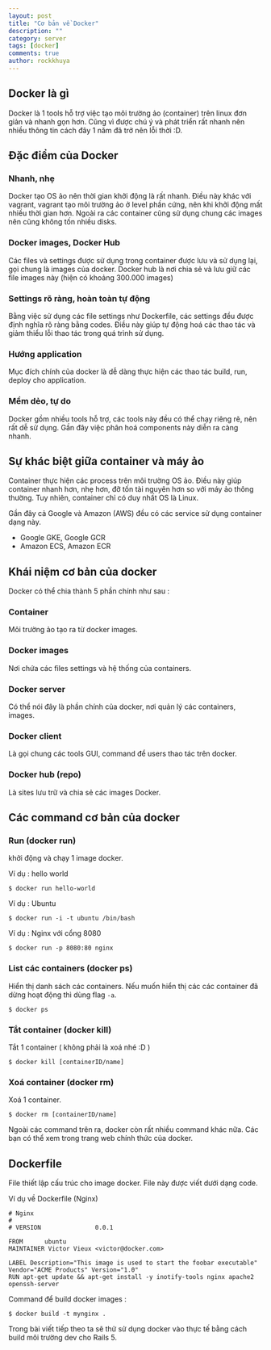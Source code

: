 ```yaml
---
layout: post
title: "Cơ bản về Docker"
description: ""
category: server
tags: [docker]
comments: true
author: rockkhuya
---
```


## Docker là gì

Docker là 1 tools hỗ trợ việc tạo môi trường ảo (container) trên linux đơn giản và nhanh gọn hơn. Cũng vì được chú ý và phát triển rất nhanh nên nhiều thông tin cách đây 1 năm đã trở nên lỗi thời :D. 

<!-- more -->

## Đặc điểm của Docker

### Nhanh, nhẹ

Docker tạo OS ảo nên thời gian khởi động là rất nhanh. Điều này khác với vagrant, vagrant tạo môi trường ảo ở level phần cứng, nên khi khởi động mất nhiều thời gian hơn. Ngoài ra các container cũng sử dụng chung các images nên cũng không tốn nhiều disks. 

### Docker images, Docker Hub

Các files và settings được sử dụng trong container được  lưu và sử dụng lại, gọi chung là images của docker. Docker hub là nơi chia sẻ và lưu giữ các file images này (hiện có khoảng 300.000 images)

### Settings rõ ràng, hoàn toàn tự động

Bằng việc sử dụng các file settings như Dockerfile, các settings đều được định nghĩa rõ ràng bằng codes. Điều này giúp tự động hoá các thao tác và giảm thiểu lỗi thao tác trong quá trình sử dụng. 

### Hướng application

Mục đích chính của docker là dễ dàng thực hiện các thao tác build, run, deploy cho application. 

### Mềm dẻo, tự do

Docker gồm nhiều tools hỗ trợ, các tools này đều có thể chạy riêng rẽ, nên rất dễ sử dụng. Gần đây việc phân hoá components này diễn ra càng nhanh. 

## Sự khác biệt giữa container và máy ảo

Container thực hiện các process trên môi trường OS ảo. Điều này giúp container nhanh hơn, nhẹ hơn, đỡ tốn tài nguyên hơn so với máy ảo thông thường. Tuy nhiên, container chỉ có duy nhất OS là Linux. 

Gần đây cả Google và Amazon (AWS) đều có các service sử dụng container dạng này. 
* Google GKE, Google GCR
* Amazon ECS, Amazon ECR 

## Khái niệm cơ bản của docker

Docker có thể chia thành 5 phần chính như sau : 

### Container
Môi trường ảo tạo ra từ docker images.

### Docker images
Nơi chứa các files settings và hệ thống của containers.

### Docker server
Có thể nói đây là phần chính của docker, nơi quản lý các containers, images. 

### Docker client
Là gọi chung các tools GUI, command để users thao tác trên docker. 

### Docker hub (repo)
Là sites lưu trữ và chia sẻ các images Docker.

## Các command cơ bản của docker

### Run (docker run)
khởi động và chạy 1 image docker.

Ví dụ : hello world

```
$ docker run hello-world
```

Ví dụ : Ubuntu

```
$ docker run -i -t ubuntu /bin/bash
```

Ví dụ : Nginx với cổng 8080

```
$ docker run -p 8080:80 nginx
```

### List các containers (docker ps)
Hiển thị danh sách các containers. Nếu muốn hiển thị các các container đã dừng hoạt động thì dùng flag `-a`.

```
$ docker ps
```

### Tắt container (docker kill)
Tắt 1 container ( không phải là xoá nhé :D )

```
$ docker kill [containerID/name]
```

### Xoá container (docker rm)
Xoá 1 container. 

```
$ docker rm [containerID/name]
```

Ngoài các command trên ra, docker còn rất nhiều command khác nữa. Các bạn có thể xem trong trang web chính thức của docker. 

## Dockerfile

File thiết lập cấu trúc cho image docker. File này được viết dưới dạng code. 

Ví dụ về Dockerfile (Nginx)

```
# Nginx
#
# VERSION               0.0.1

FROM      ubuntu
MAINTAINER Victor Vieux <victor@docker.com>

LABEL Description="This image is used to start the foobar executable" Vendor="ACME Products" Version="1.0"
RUN apt-get update && apt-get install -y inotify-tools nginx apache2 openssh-server
```

Command để build docker images : 

```
$ docker build -t mynginx .
```

Trong bài viết tiếp theo ta sẽ thử sử dụng docker vào thực tế bằng cách build môi trường dev cho Rails 5. 
